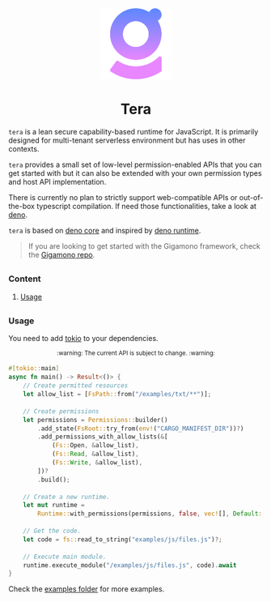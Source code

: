 <div align="center">
    <a href="#" target="_blank">
        <img src="https://raw.githubusercontent.com/appcypher/gigamono-assets/main/avatar-gigamono-boxed.png" alt="Gigamono Logo" width="140" height="140"></img>
    </a>
</div>

<h1 align="center">Tera</h1>

`tera` is a lean secure capability-based runtime for JavaScript. It is primarily designed for multi-tenant serverless environment but has uses in other contexts.

`tera` provides a small set of low-level permission-enabled APIs that you can get started with but it can also be extended with your own permission types and host API implementation.

There is currently no plan to strictly support web-compatible APIs or out-of-the-box typescript compilation. If need those functionalities, take a look at [deno](https://github.com/denoland/deno).

`tera` is based on [deno core](https://github.com/denoland/deno/tree/main/core) and inspired by [deno runtime](https://github.com/denoland/deno/tree/main/runtime).

> If you are looking to get started with the Gigamono framework, check the [Gigamono repo](https://github.com/gigamono/gigamono).

##

### Content

1. [Usage](#usage)

##

### Usage <a name="usage" />

You need to add [tokio](https://crates.io/crates/tokio) to your dependencies.

<sup>
    <div align="center">
        :warning: The current API is subject to change. :warning:
    </div>
</sup>

```rs
#[tokio::main]
async fn main() -> Result<()> {
    // Create permitted resources
    let allow_list = [FsPath::from("/examples/txt/**")];

    // Create permissions
    let permissions = Permissions::builder()
        .add_state(FsRoot::try_from(env!("CARGO_MANIFEST_DIR"))?)
        .add_permissions_with_allow_lists(&[
            (Fs::Open, &allow_list),
            (Fs::Read, &allow_list),
            (Fs::Write, &allow_list),
        ])?
        .build();

    // Create a new runtime.
    let mut runtime =
        Runtime::with_permissions(permissions, false, vec![], Default::default()).await?;

    // Get the code.
    let code = fs::read_to_string("examples/js/files.js")?;

    // Execute main module.
    runtime.execute_module("/examples/js/files.js", code).await
}
```

Check the [examples folder](./examples) for more examples.
